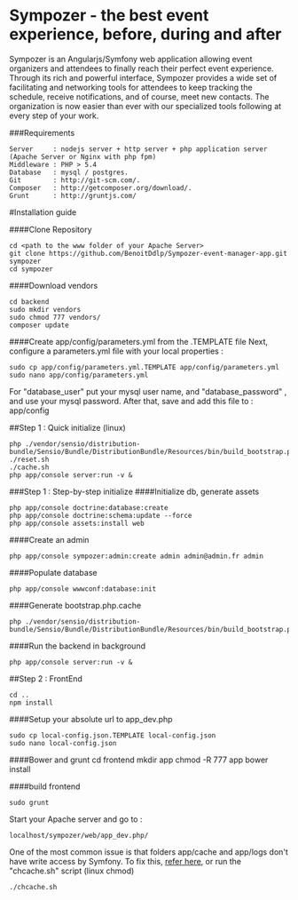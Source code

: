 Sympozer - the best event experience, before, during and after
=============

Sympozer is an Angularjs/Symfony web application allowing event organizers and attendees to finally reach their perfect event experience.
Through its rich and powerful interface, Sympozer provides a wide set of facilitating and networking tools for attendees to keep tracking the schedule, receive notifications, and of course, meet new contacts.
The organization is now easier than ever with our specialized tools following at every step of your work.

###Requirements

	Server     : nodejs server + http server + php application server (Apache Server or Nginx with php fpm)
	Middleware : PHP > 5.4
	Database   : mysql / postgres.
	Git        : http://git-scm.com/.
	Composer   : http://getcomposer.org/download/.
	Grunt      : http://gruntjs.com/

#Installation guide
	
####Clone Repository

	cd <path to the www folder of your Apache Server>
	git clone https://github.com/BenoitDdlp/Sympozer-event-manager-app.git sympozer
	cd sympozer
	
####Download vendors

    cd backend
    sudo mkdir vendors
    sudo chmod 777 vendors/
	composer update

####Create app/config/parameters.yml from the .TEMPLATE file
Next, configure a parameters.yml file with your local properties :

    sudo cp app/config/parameters.yml.TEMPLATE app/config/parameters.yml
    sudo nano app/config/parameters.yml

For  "database_user" put your mysql user name, and "database_password" , and use your mysql password.
After that, save and add this file to : app/config

##Step 1 : Quick initialize (linux)

    php ./vendor/sensio/distribution-bundle/Sensio/Bundle/DistributionBundle/Resources/bin/build_bootstrap.php
    ./reset.sh
    ./cache.sh
    php app/console server:run -v &

###Step 1 : Step-by-step initialize
####Initialize db, generate assets

    php app/console doctrine:database:create
    php app/console doctrine:schema:update --force
    php app/console assets:install web

####Create an admin

    php app/console sympozer:admin:create admin admin@admin.fr admin


####Populate database

    php app/console wwwconf:database:init

####Generate bootstrap.php.cache

    php ./vendor/sensio/distribution-bundle/Sensio/Bundle/DistributionBundle/Resources/bin/build_bootstrap.php

####Run the backend in background

    php app/console server:run -v &

##Step 2 : FrontEnd

    cd ..
    npm install

####Setup your absolute url to app_dev.php

    sudo cp local-config.json.TEMPLATE local-config.json
    sudo nano local-config.json
    
####Bower and grunt
    cd frontend
    mkdir app
    chmod -R 777 app
    bower install

####build frontend

    sudo grunt
    


Start your Apache server and go to :

    localhost/sympozer/web/app_dev.php/

One of the most common issue is that folders app/cache and app/logs don't have write access by Symfony. To fix this, [refer here](http://symfony.com/doc/current/book/installation.html#configuration-and-setup),
or run the "chcache.sh" script (linux chmod)

    ./chcache.sh